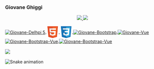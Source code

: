 ### Giovane Ghiggi

<div align="center">
  <a href="https://github.com/Ghiggi-Giovane">
  <img height="180em" src="https://github-readme-stats.vercel.app/api?username=Ghiggi-Giovane&show_icons=true&theme=dracula&include_all_commits=true&count_private=true"/>
  <img height="180em" src="https://github-readme-stats.vercel.app/api/top-langs/?username=Ghiggi-Giovane&layout=compact&langs_count=7&theme=dracula"/>
</div>
  
<div style="display: inline_block"><br>
  <img align="center" alt="Giovane-Delhpi 5" height="40" width="40" src="https://cdn.icon-icons.com/icons2/2107/PNG/512/file_type_delphi_icon_130648.png" />
  <img align="center" alt="Giovane-HTML" height="40" width="40" src="https://raw.githubusercontent.com/devicons/devicon/master/icons/html5/html5-original.svg">
  <img align="center" alt="Giovane-CSS" height="40" width="40" src="https://raw.githubusercontent.com/devicons/devicon/master/icons/css3/css3-original.svg">
  <img align="center" alt="Giovane-Bootstrap" height="40" width="40" src="https://cdn.jsdelivr.net/gh/devicons/devicon/icons/bootstrap/bootstrap-original.svg" />
  <img align="center" alt="Giovane-Vue" height="40" width="40" src="https://cdn.icon-icons.com/icons2/2107/PNG/512/file_type_vue_icon_130078.png">
  <img align="center" alt="Giovane-Bootstrap-Vue" height="40" width="40" src="https://bootstrap-vue.org/_nuxt/icons/icon_512x512.67aef2.png"> 
  <img align="center" alt="Giovane-Bootstrap-Vue" height="40" width="40" src="https://w7.pngwing.com/pngs/28/601/png-transparent-sql-logo-illustration-microsoft-azure-sql-database-microsoft-sql-server-database-blue-text-logo-thumbnail.png">  
  
</div><br>
<div style="display: inline_block">
  <a href="https://www.linkedin.com/in/giovane-ghiggi-730488126/" target="_blank"><img src="https://img.shields.io/badge/-LinkedIn-%230077B5?style=for-the-badge&logo=linkedin&logoColor=white" target="_blank"></a> 
</div>

   ![Snake animation](https://github.com/brunoconrad/brunoconrad/blob/output/github-contribution-grid-snake.svg)
